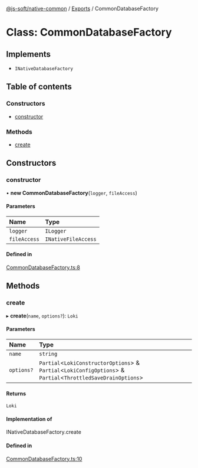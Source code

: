 [@js-soft/native-common](../README.md) / [Exports](../modules.md) / CommonDatabaseFactory

# Class: CommonDatabaseFactory

## Implements

- `INativeDatabaseFactory`

## Table of contents

### Constructors

- [constructor](CommonDatabaseFactory.md#constructor)

### Methods

- [create](CommonDatabaseFactory.md#create)

## Constructors

### constructor

• **new CommonDatabaseFactory**(`logger`, `fileAccess`)

#### Parameters

| Name | Type |
| :------ | :------ |
| `logger` | `ILogger` |
| `fileAccess` | `INativeFileAccess` |

#### Defined in

[CommonDatabaseFactory.ts:8](https://github.com/js-soft/ts-native-access/blob/99aa731/packages/common/src/CommonDatabaseFactory.ts#L8)

## Methods

### create

▸ **create**(`name`, `options?`): `Loki`

#### Parameters

| Name | Type |
| :------ | :------ |
| `name` | `string` |
| `options?` | `Partial`<`LokiConstructorOptions`\> & `Partial`<`LokiConfigOptions`\> & `Partial`<`ThrottledSaveDrainOptions`\> |

#### Returns

`Loki`

#### Implementation of

INativeDatabaseFactory.create

#### Defined in

[CommonDatabaseFactory.ts:10](https://github.com/js-soft/ts-native-access/blob/99aa731/packages/common/src/CommonDatabaseFactory.ts#L10)
